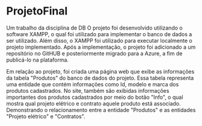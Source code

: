 # ProjetoFinal
Um trabalho da disciplina de DB 
O  projeto foi desenvolvido utilizando o software XAMPP, o qual foi utilizado para implementar o banco de dados a ser utilizado. 
Além disso, o XAMPP foi utilizado para executar localmente o projeto implementado. Após a implementação, o projeto foi adicionado a um repositório no GitHUB e posteriormente migrado para a Azure, a fim de publicá-lo na plataforma.

Em relação ao projeto, foi criada uma página web que exibe as informações da tabela "Produtos" do banco de dados do projeto.
Essa tabela representa uma entidade que contém informações como Id, modelo e marca dos produtos cadastrados. 
No site, também são exibidas informações importantes dos produtos cadastrados por meio do botão "Info", o qual mostra qual projeto elétrico e contrato aquele produto está associado.
Demonstrando o relacionamento entre a entidade "Produtos" e as entidades "Projeto elétrico" e "Contratos".
